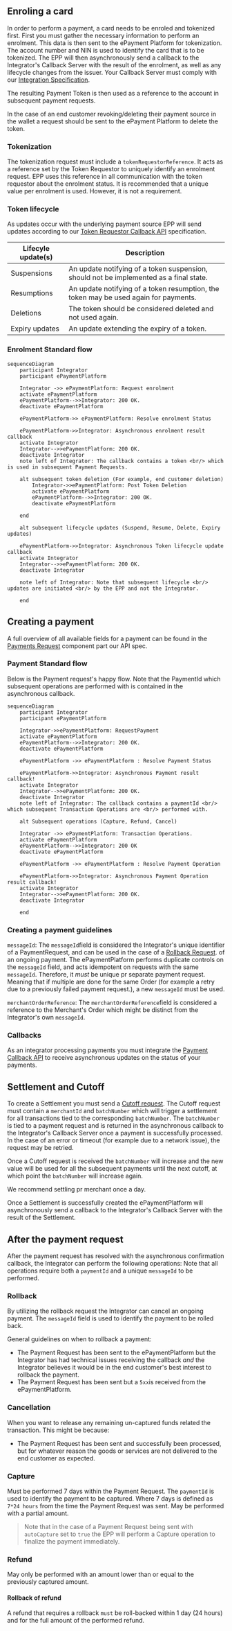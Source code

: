 ## Enroling a card

In order to perform a payment, a card needs to be enroled and tokenized first. First you must gather the necessary information to perform an enrolment. This data is then sent to the ePayment Platform for tokenization.
The account number and NIN is used to identify the card that is to be tokenized. The EPP will then asynchronously send a callback to the Integrator's Callback Server with the result of the enrolment, as well as any lifecycle changes from the issuer.  Your Callback Server must comply with our
[Integration Specification](./swagger/integrator_token_requestor_bankaxept.md).

The resulting Payment Token is then used as a reference to the account in subsequent payment requests.

In the case of an end customer revoking/deleting their payment source in the wallet a request should be sent to the ePayment Platform to delete the token.

### Tokenization

The tokenization request must include a `tokenRequestorReference`. It acts as a reference set by the Token Requestor to uniquely identify an enrolment request. 
EPP uses this reference in all communication with the token requestor about the enrolment status. It is recommended that a unique value per enrolment is used. However, it is not a requirement.

### Token lifecycle

As updates occur with the underlying payment source EPP will send updates according to our [Token Requestor Callback API](./swagger/integrator_token_requestor_callback.md) specification.

| Lifecyle update(s) | Description                                                                            |
|--------------------|----------------------------------------------------------------------------------------|
| Suspensions        | An update notifying of a token suspension, should not be implemented as a final state. |
| Resumptions        | An update notifying of a token resumption, the token may be used again for payments.   |
| Deletions          | The token should be considered deleted and not used again.                             |
| Expiry updates     | An update extending the expiry of a token.                                             |

### Enrolment Standard flow

```mermaid
sequenceDiagram 
    participant Integrator
    participant ePaymentPlatform
    
    Integrator ->> ePaymentPlatform: Request enrolment
    activate ePaymentPlatform
    ePaymentPlatform-->>Integrator: 200 OK.
    deactivate ePaymentPlatform
    
    ePaymentPlatform->> ePaymentPlatform: Resolve enrolment Status
    
    ePaymentPlatform->>Integrator: Asynchronous enrolment result callback
    activate Integrator
    Integrator-->>ePaymentPlatform: 200 OK.
    deactivate Integrator
    note left of Integrator: The callback contains a token <br/> which is used in subsequent Payment Requests.

    alt subsequent token deletion (For example, end customer deletion)
        Integrator->>ePaymentPlatform: Post Token Deletion
        activate ePaymentPlatform
        ePaymentPlatform-->>Integrator: 200 OK.
        deactivate ePaymentPlatform

    end
    
    alt subsequent lifecycle updates (Suspend, Resume, Delete, Expiry updates)
    
    ePaymentPlatform->>Integrator: Asynchronous Token lifecycle update callback
    activate Integrator
    Integrator-->>ePaymentPlatform: 200 OK.
    deactivate Integrator

    note left of Integrator: Note that subsequent lifecycle <br/> updates are initiated <br/> by the EPP and not the Integrator.

    end

```

## Creating a payment
A full overview of all available fields for a payment can be found in the [Payments Request](./swagger/integrator_merchant_bankaxept.md) component part our API spec.

### Payment Standard flow

Below is the Payment request's happy flow. Note that the PaymentId which
subsequent operations are performed with is contained in the asynchronous callback.

```mermaid
sequenceDiagram
    participant Integrator
    participant ePaymentPlatform
    
    Integrator->>ePaymentPlatform: RequestPayment
    activate ePaymentPlatform
    ePaymentPlatform-->>Integrator: 200 OK.
    deactivate ePaymentPlatform
    
    ePaymentPlatform ->> ePaymentPlatform : Resolve Payment Status

    ePaymentPlatform->>Integrator: Asynchronous Payment result callback!
    activate Integrator
    Integrator-->>ePaymentPlatform: 200 OK.
    deactivate Integrator
    note left of Integrator: The callback contains a paymentId <br/> which subsequent Transaction Operations are <br/> performed with.

    alt Subsequent operations (Capture, Refund, Cancel)
    
    Integrator ->> ePaymentPlatform: Transaction Operations.
    activate ePaymentPlatform
    ePaymentPlatform-->>Integrator: 200 OK
    deactivate ePaymentPlatform

    ePaymentPlatform ->> ePaymentPlatform : Resolve Payment Operation

    ePaymentPlatform->>Integrator: Asynchronous Payment Operation result callback!
    activate Integrator
    Integrator-->>ePaymentPlatform: 200 OK.
    deactivate Integrator
    
    end 
```

### Creating a payment guidelines

`messageId`: The `messageId`field is considered the Integrator's unique identifier of a PaymentRequest, and can be used in the case of a [Rollback Request](./swagger/integrator_merchant_bankaxept.md).
of an ongoing payment. The ePaymentPlatform performs duplicate controls on the `messageId` field, and acts idempotent on requests with the same `messageId`. Therefore, it *must* be unique pr separate payment request. Meaning that if multiple are done for the same Order (for example a retry due to a previously failed payment request.), a new `messageId` must be used.

`merchantOrderReference`: The `merchantOrderReference`field is considered a reference to the Merchant's Order which might be distinct from the Integrator's own `messageId`.

### Callbacks

As an integrator processing payments you must integrate the [Payment Callback API](./swagger/integrator_partner_bankaxept.md) to receive asynchronous updates on the status of your payments.

## Settlement and Cutoff
To create a Settlement you must send a [Cutoff request](./swagger/integrator_merchant_bankaxept.md). 
The Cutoff request must contain a `merchantId` and `batchNumber` which will trigger a settlement for all transactions tied to the corresponding `batchNumber`.
The `batchNumber` is tied to a payment request and is returned in the asynchronous callback to the Integrator's Callback Server once a payment is successfully processed.
In the case of an error or timeout (for example due to a network issue), the request may be retried.

Once a Cutoff request is received the `batchNumber` will increase and the new value will be used for all the subsequent payments until the next cutoff, at which point the `batchNumber` will increase again.

We recommend settling pr merchant once a day.

Once a Settlement is successfully created the ePaymentPlatform will asynchronously send a callback to the Integrator's Callback Server with the result of the Settlement.

## After the payment request
After the payment request has resolved with the asynchronous confirmation callback, the Integrator can perform the following operations:
Note that all operations require both a `paymentId` and a unique `messageId` to be performed.

### Rollback
By utilizing the rollback request the Integrator can cancel an ongoing payment. The `messageId` field is used to identify the payment to be rolled back. 

General guidelines on when to rollback a payment: 

* The Payment Request has been sent to the ePaymentPlatform but the Integrator has had technical issues receiving the callback *and* the Integrator believes it would be in the end customer's best interest to rollback the payment.
* The Payment Request has been sent but a `5xx`is received from the ePaymentPlatform.

### Cancellation 
When you want to release any remaining un-captured funds related the transaction. This might be because:

* The Payment Request has been sent and successfully been processed, but for whatever reason the goods or services are not delivered to the end customer as expected.

### Capture
Must be performed 7 days within the Payment Request. The `paymentId` is used to identify the payment to be captured. Where 7 days is defined as `7*24 hours` from the time the Payment Request was sent.
May be performed with a partial amount.

> Note that in the case of a Payment Request being sent with `autoCapture` set to `true` the EPP will perform a Capture operation to finalize the payment immediately.

### Refund
May only be performed with an amount lower than or equal to the previously captured amount.

#### Rollback of refund
A refund that requires a rollback `must` be roll-backed within 1 day (24 hours) and for the full amount of the performed refund. 
